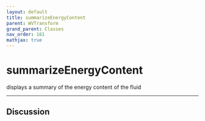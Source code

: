 ```yaml
---
layout: default
title: summarizeEnergyContent
parent: WVTransform
grand_parent: Classes
nav_order: 161
mathjax: true
---
```


#  summarizeEnergyContent

displays a summary of the energy content of the fluid


---

## Discussion

  
